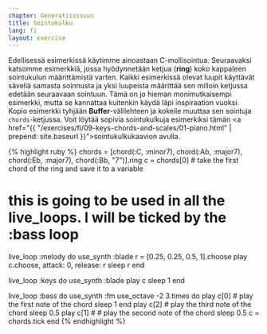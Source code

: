```yaml
---
chapter: Generatiivisuus
title: Sointukulku
lang: fi
layout: exercise
---
```



Edellisessä esimerkissä käytimme ainoastaan C-mollisointua. Seuraavaksi katsomme esimerkkiä, jossa hyödynnetään ketjua (**ring**) koko kappaleen sointukulun määrittämistä varten. Kaikki esimerkissä olevat luupit käyttävät säveliä samasta soinnusta ja yksi luupeista määrittää sen milloin ketjussa edetään seuraavaan sointuun. Tämä on jo hieman monimutkaisempi esimerkki, mutta se kannattaa kuitenkin käydä läpi inspiraation vuoksi. Kopio esimerkki tyhjään **Buffer**-välilehteen ja kokeile muuttaa sen sointuja `chords`-ketjussa. Voit löytää sopivia sointukulkuja esimerkiksi tämän <a href="{{ "/exercises/fi/09-keys-chords-and-scales/01-piano.html" | prepend: site.baseurl }}">sointukulkukaavion</a> avulla. 

{% highlight ruby %}
chords = [chord(:C, :minor7), chord(:Ab, :major7), chord(:Eb, :major7), chord(:Bb, "7")].ring
c = chords[0] # take the first chord of the ring and save it to a variable
# this is going to be used in all the live_loops. I will be ticked by the :bass loop

live_loop :melody do
  use_synth :blade
  r = [0.25, 0.25, 0.5, 1].choose
  play c.choose, attack: 0, release: r
  sleep r
end

live_loop :keys do
  use_synth :blade
  play c
  sleep 1
end

live_loop :bass do
  use_synth :fm
  use_octave -2
  3.times do
    play c[0] # play the first note of the chord
    sleep 1
  end
  play c[2] # play the third note of the chord
  sleep 0.5
  play c[1] # # play the second note of the chord
  sleep 0.5
  c = chords.tick
end
{% endhighlight %}